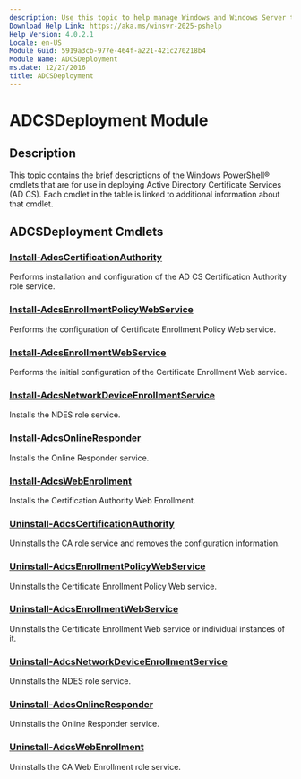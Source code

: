 ```yaml
---
description: Use this topic to help manage Windows and Windows Server technologies with Windows PowerShell.
Download Help Link: https://aka.ms/winsvr-2025-pshelp
Help Version: 4.0.2.1
Locale: en-US
Module Guid: 5919a3cb-977e-464f-a221-421c270218b4
Module Name: ADCSDeployment
ms.date: 12/27/2016
title: ADCSDeployment
---
```


# ADCSDeployment Module

## Description

This topic contains the brief descriptions of the Windows PowerShell® cmdlets that are for use in
deploying Active Directory Certificate Services (AD CS). Each cmdlet in the table is linked to
additional information about that cmdlet.

## ADCSDeployment Cmdlets

### [Install-AdcsCertificationAuthority](./Install-AdcsCertificationAuthority.md)

Performs installation and configuration of the AD CS Certification Authority role service.

### [Install-AdcsEnrollmentPolicyWebService](./Install-AdcsEnrollmentPolicyWebService.md)

Performs the configuration of Certificate Enrollment Policy Web service.

### [Install-AdcsEnrollmentWebService](./Install-AdcsEnrollmentWebService.md)

Performs the initial configuration of the Certificate Enrollment Web service.

### [Install-AdcsNetworkDeviceEnrollmentService](./Install-AdcsNetworkDeviceEnrollmentService.md)

Installs the NDES role service.

### [Install-AdcsOnlineResponder](./Install-AdcsOnlineResponder.md)

Installs the Online Responder service.

### [Install-AdcsWebEnrollment](./Install-AdcsWebEnrollment.md)

Installs the Certification Authority Web Enrollment.

### [Uninstall-AdcsCertificationAuthority](./Uninstall-AdcsCertificationAuthority.md)

Uninstalls the CA role service and removes the configuration information.

### [Uninstall-AdcsEnrollmentPolicyWebService](./Uninstall-AdcsEnrollmentPolicyWebService.md)

Uninstalls the Certificate Enrollment Policy Web service.

### [Uninstall-AdcsEnrollmentWebService](./Uninstall-AdcsEnrollmentWebService.md)

Uninstalls the Certificate Enrollment Web service or individual instances of it.

### [Uninstall-AdcsNetworkDeviceEnrollmentService](./Uninstall-AdcsNetworkDeviceEnrollmentService.md)

Uninstalls the NDES role service.

### [Uninstall-AdcsOnlineResponder](./Uninstall-AdcsOnlineResponder.md)

Uninstalls the Online Responder service.

### [Uninstall-AdcsWebEnrollment](./Uninstall-AdcsWebEnrollment.md)

Uninstalls the CA Web Enrollment role service.
